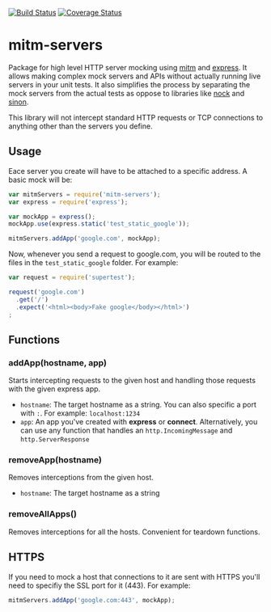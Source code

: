 [![Build Status](https://travis-ci.org/nice-shot/node-mitm-servers.svg?branch=master)](https://travis-ci.org/nice-shot/node-mitm-servers)
[![Coverage Status](https://coveralls.io/repos/nice-shot/node-mitm-servers/badge.svg?branch=master)](https://coveralls.io/r/nice-shot/node-mitm-servers?branch=master)

# mitm-servers
Package for high level HTTP server mocking using [mitm] and [express]. It allows
making complex mock servers and APIs without actually running live servers in
your unit tests. It also simplifies the process by separating the mock servers
from the actual tests as oppose to libraries like [nock] and [sinon].

This library will not intercept standard HTTP requests or TCP connections to
anything other than the servers you define.

## Usage
Eace server you create will have to be attached to a specific address. A basic
mock will be:

```js
var mitmServers = require('mitm-servers');
var express = require('express');

var mockApp = express();
mockApp.use(express.static('test_static_google'));

mitmServers.addApp('google.com', mockApp);
```

Now, whenever you send a request to google.com, you will be routed to the files
in the `test_static_google` folder. For example:

```js
var request = require('supertest');

request('google.com')
  .get('/')
  .expect('<html><body>Fake google</body></html>')
;
```

## Functions
### addApp(hostname, app)
Starts intercepting requests to the given host and handling those requests with
the given express app.
* `hostname`: The target hostname as a string. You can also specific a port with
  `:`. For example: `localhost:1234`
* `app`: An app you've created with **express** or **connect**. Alternatively,
  you can use any function that handles an `http.IncomingMessage` and
  `http.ServerResponse`

### removeApp(hostname)
Removes interceptions from the given host.
* `hostname`: The target hostname as a string

### removeAllApps()
Removes interceptions for all the hosts. Convenient for teardown functions.

## HTTPS
If you need to mock a host that connections to it are sent with HTTPS you'll
need to specifiy the SSL port for it (443). For example:
```js
mitmServers.addApp('google.com:443', mockApp);
```

[mitm]: https://github.com/moll/node-mitm
[express]: http://expressjs.com/
[nock]: https://github.com/pgte/nock
[sinon]: http://sinonjs.org/

